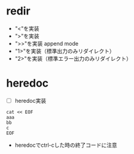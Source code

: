 # redir
- "<"を実装
- ">"を実装
- ">>"を実装 append mode
- "1>"を実装（標準出力のみリダイレクト）
- "2>"を実装（標準エラー出力のみリダイレクト）

# heredoc

- [ ] heredoc実装
```
cat << EOF
aaa
bb
c
EOF
```

- heredocでctrl-cした時の終了コードに注意

